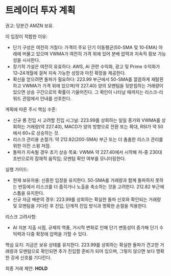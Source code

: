 # 트레이더 투자 계획

권고: 당분간 AMZN 보유.

이 입장이 적합한 이유:
- 단기 구성은 여전히 거칠다: 가격이 주요 단기 이동평균(50-SMA 및 10-EMA) 아래에 머물고 있으며 VWMA가 여전히 가격 위에 있어 분배 압력과 지속적 횡보 가능성을 시사한다.
- 장기적 가설은 여전히 유효하다: AWS, AI 관련 수익화, 광고 및 Prime 수익화가 12–24개월에 걸쳐 지속 가능한 성장과 마진 확장을 제공한다.
- 확신을 얻으려면 돌파가 필요하다: 223.99 부근에서 50-SMA를 깔끔하게 재탈환하고 VWMA가 가격 위에 있으며(약 227.40) 양의 모멘텀을 뒷받침하는 거래량이 있으면 상승 구간으로의 확률이 기울어진다. 그 확인이 나타날 때까지는 리스크-리워드 관점에서 인내를 선호한다.

계획에 따른 주시 핵심 수준:
- 신규 롱 진입 시 고려할 진입 시그널: 223.99를 상회하는 일일 종가와 VWMA를 상회하는 거래량(약 227.40), MACD가 양의 방향으로 전환 또는 확대, RSI가 약 50에서 60+로 상승하는 것.
- 리스크 관리용 손절가: 약 212.82(200-SMA) 부근 또는 더 촘촘한 리스크 관리를 위한 이전 스윙 저점.
- 돌파가 지속될 경우 초기 상승 목표: VWMA 약 227.40에서 시작해 저-중 230대 초반으로의 잠재적 움직임; 모멘텀 확인 여부를 모니터링한다.

실행 가이드:
- 현재 보유자용: 신중한 입장을 유지한다. 50-SMA를 거래량과 함께 돌파하지 못하는 반등에서 리스크를 더 좁히거나 노출을 축소하는 것을 고려한다. 212.82 부근에 스톱을 유지한다.
- 신규 자금 배분의 경우: 223.99를 상회하는 확실한 돌파 신호와 확인되는 거래량 및 모멘텀을 기다린 후 진입; 단계적 진입 방식과 명확한 손절을 적용한다.

리스크 고려사항:
- AI 자본 지출 시점, 규제의 역풍, 거시적 변화로 인해 단기 변동성이 증가해 단기 수익력과 다중 확장에 압력을 가할 수 있다.

핵심 요지: 지금은 보유 상태를 유지한다. 223.99를 상회하는 확실한 돌파가 견고한 거래량과 모멘텀으로 확인되면 추가 진입할 준비가 되어 있으며, 그렇지 않으면 보다 명확한 강세 신호를 기다린다.

최종 거래 제안: **HOLD**
